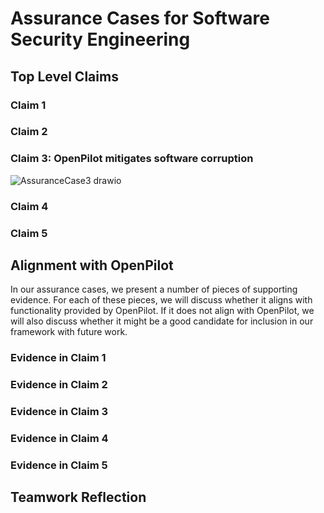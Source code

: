 # Assurance Cases for Software Security Engineering

## Top Level Claims

### Claim 1


### Claim 2


### Claim 3: OpenPilot mitigates software corruption
![AssuranceCase3 drawio](https://user-images.githubusercontent.com/57100645/135684117-d2687d0a-1b25-45c4-a75f-8e5f6bf5122e.png)

### Claim 4


### Claim 5


## Alignment with OpenPilot
In our assurance cases, we present a number of pieces of supporting evidence. For each of these pieces, we will discuss whether it aligns with functionality provided by OpenPilot.
If it does not align with OpenPilot, we will also discuss whether it might be a good candidate for inclusion in our framework with future work.

### Evidence in Claim 1


### Evidence in Claim 2


### Evidence in Claim 3


### Evidence in Claim 4


### Evidence in Claim 5


## Teamwork Reflection



